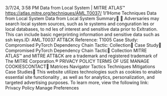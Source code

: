 3/7/24, 3:58 PM Data from Local System | MITRE ATLAS™
https://atlas.mitre.org/techniques/AML.T0037/ 1/1Home Techniques Data from Local System
Data from Local System
Summary󰅂 󰅂
Adversaries may search local system sources, such as  le
systems and con guration  les or local databases, to  nd
 les of interest and sensitive data prior to Ex ltration.
This can include basic  ngerprinting information and
sensitive data such as ssh keys.ID: AML.T0037
ATT&CK Reference: T1005
Case Study: Compromised
PyTorch Dependency Chain
Tactic: Collection󰏌
Case Study󰅀
Compromised PyTorch Dependency Chain
Tactic󰅀
Collection
MITRE ATLAS™ and MITRE ATT&CK are a trademark and registered
trademark of The MITRE Corporation.®
PRIVACY POLICY TERMS OF USE MANAGE COOKIESCONTACT󰍜 Matrices Navigator Tactics Techniques Mitigations Case Studies󰍝
This website utilizes technologies such as cookies to enable essential site functionality , as well as
for analytics, personalization, and targeted advertising purposes. To learn more, view the following
link: Privacy Policy
Manage Preferences